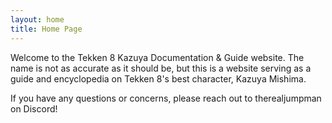 ```yaml
---
layout: home
title: Home Page
---
```


Welcome to the Tekken 8 Kazuya Documentation & Guide website. The name is not as accurate as it should be, but this is a website serving as a guide and encyclopedia on Tekken 8's best character, Kazuya Mishima.

If you have any questions or concerns, please reach out to therealjumpman on Discord!
